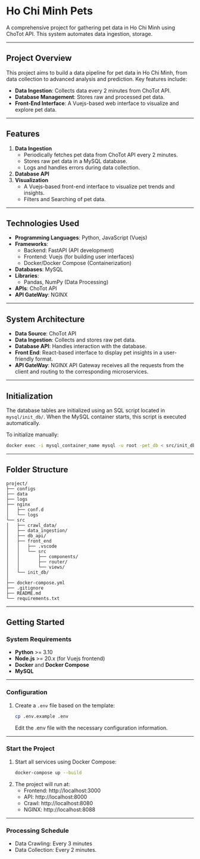 # **Ho Chi Minh Pets**

A comprehensive project for gathering pet data in Ho Chi Minh using ChoTot API. This system automates data ingestion, storage.

---

## **Project Overview**
This project aims to build a data pipeline for pet data in Ho Chi Minh, from data collection to advanced analysis and prediction. Key features include:
- **Data Ingestion**: Collects data every 2 minutes from ChoTot API.
- **Database Management**: Stores raw and processed pet data.
- **Front-End Interface**: A Vuejs-based web interface to visualize and explore pet data.

---

## **Features**
1. **Data Ingestion**
   - Periodically fetches pet data from ChoTot API every 2 minutes.
   - Stores raw pet data in a MySQL database.
   - Logs and handles errors during data collection.
2. **Database API**
3. **Visualization**
   - A Vuejs-based front-end interface to visualize pet trends and insights.
   - Filters and Searching of pet data.

---

## **Technologies Used**
- **Programming Languages**: Python, JavaScript (Vuejs)
- **Frameworks**: 
  - Backend: FastAPI (API development)
  - Frontend: Vuejs (for building user interfaces)
  - Docker/Docker Compose (Containerization)
- **Databases**: MySQL
- **Libraries**:
  - Pandas, NumPy (Data Processing)
- **APIs**: ChoTot API
- **API GateWay**: NGINX



---

## **System Architecture**

- **Data Source**: ChoTot API
- **Data Ingestion**: Collects and stores raw pet data.
- **Database API**: Handles interaction with the database.
- **Front End**: React-based interface to display pet insights in a user-friendly format.
- **API GateWay**: NGINX API Gateway receives all the requests from the client and routing to the corresponding     microservices.
---

## **Initialization**
The database tables are initialized using an SQL script located in `mysql/init_db/`. When the MySQL container starts, this script is executed automatically.

To initialize manually:
```bash
docker exec -i mysql_container_name mysql -u root -pet_db < src/init_db/init.sql
```
---

## **Folder Structure**
```plaintext
project/
├── configs
├── data
├── logs
├── nginx
│   ├── conf.d
│   └── logs
└── src
│   ├── crawl_data/
│   ├── data_ingestion/
│   ├── db_api/
│   ├── front_end
│   │   ├── .vscode
│   │   └── src
│   │       ├── components/
│   │       ├── router/
│   │       └── views/
│   └── init_db/
│       
├── docker-compose.yml  
├── .gitignore              
├── README.md               
└── requirements.txt        
```
---

## **Getting Started**

### **System Requirements**
- **Python** >= 3.10
- **Node.js** >= 20.x (for Vuejs frontend)
- **Docker** and **Docker Compose**
- **MySQL**
---

### **Configuration**

1. Create a `.env` file based on the template:
   ```bash
   cp .env.example .env
   ```
   Edit the .env file with the necessary configuration information.
---

### **Start the Project**
1. Start all services using Docker Compose:
    ```bash
    docker-compose up --build
    ```
2. The project will run at:
    - Frontend: http://localhost:3000
    - API: http://localhost:8000
    - Crawl: http://localhost:8080
    - NGINX: http://localhost:8088
---



### **Processing Schedule**
- Data Crawling: Every 3 minutes
- Data Collection: Every 2 minutes.